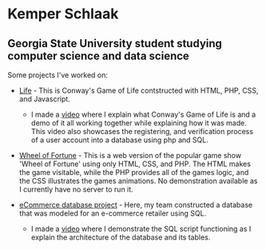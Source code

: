 # Kemper Schlaak
## Georgia State University student studying computer science and data science

Some projects I've worked on:



- [Life](life/life.html) - This is Conway's Game of Life contstructed with HTML, PHP, CSS, and Javascript. 

  - I made a [video](https://www.youtube.com/watch?v=6erkLc7cwDs&t=16s) where I explain what Conway's Game of Life is and a demo of it all working together while explaining how it was made. This video also showcases the registering, and verification process of a user account into a database using php and SQL. 

- [Wheel of Fortune](wheel_of_fortune) - This is a web version of the popular game show 'Wheel of Fortune' using only HTML, CSS, and PHP. The HTML makes the game visitable, while the PHP provides all of the games logic, and the CSS illustrates the games animations. No demonstration available as I currently have no server to run it.

- [eCommerce database project](eCommerceDB) - Here, my team constructed a database that was modeled for an e-commerce retailer using SQL.

  - I made a [video](https://youtu.be/qb9ZS0wzS9k) where I demonstrate the SQL script functioning as I explain the architecture of the database and its tables.
